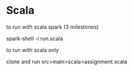 # Scala

to run with scala spark (3 milestones)

spark-shell -i run.scala

to run with scala only

clone and run src>main>scala>assignment.scala 
